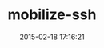 ---
layout: post
title:  "mobilize-ssh"
repo:   "DeNA/mobilize-ssh"
date:   2015-02-18 17:16:21
gemurl: http://github.com/DeNA/mobilize-ssh
---
